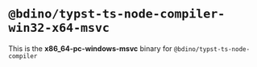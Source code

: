 # `@bdino/typst-ts-node-compiler-win32-x64-msvc`

This is the **x86_64-pc-windows-msvc** binary for `@bdino/typst-ts-node-compiler`
